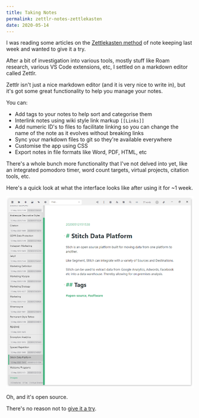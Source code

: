 ```yaml
---
title: Taking Notes
permalink: zettlr-notes-zettlekasten
date: 2020-05-14
---
```


I was reading some articles on the [Zettlekasten method](https://zettelkasten.de/posts/zettelkasten-improves-thinking-writing/) of note keeping last week and wanted to give it a try.

After a bit of investigation into various tools, mostly stuff like Roam research, various VS Code extensions, etc, I settled on a markdown editor called Zettlr.

Zettlr isn't just a nice markdown editor (and it is very nice to write in), but it's got some great functionality to help you manage your notes.

You can:

* Add tags to your notes to help sort and categorise them
* Interlink notes using wiki style link markup ``[[Links]]``
* Add numeric ID's to files to facilitate linking so you can change the name of the note as it evolves without breaking links
* Sync your markdown files to git so they're available everywhere
* Customise the app using CSS
* Export notes in file formats like Word, PDF, HTML, etc

There's a whole bunch more functionality that I've not delved into yet, like an integrated pomodoro timer, word count targets, virtual projects, citation tools, etc.

Here's a quick look at what the interface looks like after using it for ~1 week.

[![The Zettlr interface](../../images/post-images/Zettlr.png)](../../images/post-images/Zettlr.png)

Oh, and it's open source.

There's no reason not to [give it a try](https://www.zettlr.com/).